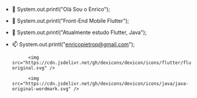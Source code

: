 - 👋 System.out.printl("Olá Sou o Enrico");
- 👀 System.out.printl("Front-End Mobile Flutter");
- 🌱 System.out.printl("Atualmente estudo Flutter, Java");
- 📫 System.out.printl("enricopietrop@gmail.com");



            <img src="https://cdn.jsdelivr.net/gh/devicons/devicon/icons/flutter/flutter-original.svg" />
          
            <img src="https://cdn.jsdelivr.net/gh/devicons/devicon/icons/java/java-original-wordmark.svg" />
          


<!---
enricopp/enricopp is a ✨ special ✨ repository because its `README.md` (this file) appears on your GitHub profile.
You can click the Preview link to take a look at your changes.
--->
